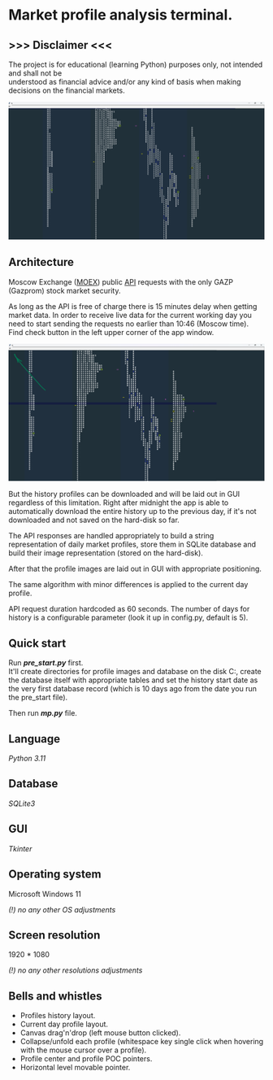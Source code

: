 <h1> Market profile analysis terminal. </h1>

<h2>>>> Disclaimer <<<</h2>   

The project is for educational (learning Python) purposes only, not intended and shall not be  
understood as financial advice and/or any kind of basis when making decisions on the financial markets.


![img.png](app_window.png)


<h2> Architecture</h2>  

Moscow Exchange ([MOEX](https://www.moex.com/en)) public [API](https://iss.moex.com/iss/reference/)
requests with the only GAZP (Gazprom) stock market security.

As long as the API is free of charge there is 15 minutes delay
when getting market data. In order to receive live data for the current working day
you need to start sending the requests no earlier than 10:46 (Moscow time).
Find check button in the left upper corner of the app window.

![img_1.png](checkbutton.png)

But the history profiles can be downloaded and will be laid out in GUI
regardless of this limitation. Right after midnight the app is able to
automatically download the entire history up to the previous day, 
if it's not downloaded and not saved on the hard-disk so far. 

The API responses are handled appropriately to build a string representation 
of daily market profiles, store them in SQLite database and build their 
image representation (stored on the hard-disk). 

After that the profile images are laid out in GUI with appropriate
positioning.

The same algorithm with minor differences is applied to the current day profile.

API request duration hardcoded as 60 seconds. The number of days for 
history is a configurable parameter (look it up in config.py, default is 5).
  
  

<h2> Quick start </h2>

Run ***pre_start.py*** first.  
It'll create directories for profile images 
and database on the disk C:, create the database itself with appropriate tables and 
set the history start date as the very first database record (which is
10 days ago from the date you run the pre_start file).  

Then run ***mp.py*** file.


<h2> Language </h2>

*Python 3.11*

<h2> Database </h2>

*SQLite3*

<h2> GUI </h2>

*Tkinter*

<h2> Operating system </h2>

Microsoft Windows 11

*(!) no any other OS adjustments*

<h2> Screen resolution </h2>

1920 * 1080  

*(!) no any other resolutions adjustments*

<h2> Bells and whistles </h2>

* Profiles history layout.  
* Current day profile layout.  
* Canvas drag'n'drop (left mouse button clicked).  
* Collapse/unfold each profile (whitespace key single click when hovering
with the mouse cursor over a profile).  
* Profile center and profile POC pointers.
* Horizontal level movable pointer.  